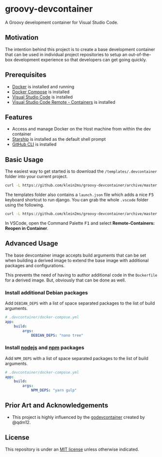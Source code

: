# groovy-devcontainer

A Groovy development container for Visual Studio Code.

## Motivation

The intention behind this project is to create a base development container that can be used in individual project repositories to setup an out-of-the-box development experience so that developers can get going quickly.

## Prerequisites

- [Docker](https://www.docker.com/products/docker-desktop) is installed and running
- [Docker Compose](https://docs.docker.com/compose/install/) is installed
- [Visual Studio Code](https://code.visualstudio.com/download) is installed
- [Visual Studio Code Remote - Containers](https://marketplace.visualstudio.com/items?itemName=ms-vscode-remote.remote-containers) is installed

## Features

- Access and manage Docker on the Host machine from within the dev container
- [Starship](https://starship.rs/) is installed as the default shell prompt
- [GitHub CLI](https://cli.github.com/) is installed

## Basic Usage

The easiest way to get started is to download the `/templates/.devcontainer` folder into your current project.

```sh
curl -L https://github.com/klein2ms/groovy-devcontainer/archive/master.tar.gz | tar -xz --strip=2 groovy-devcontainer-master/template/.devcontainer
```

The templates folder also contains a `launch.json` file which adds a nice <kbd>F5</kbd> keyboard shortcut to run django. You can grab the whole `.vscode` folder using the following.

```sh
curl -L https://github.com/klein2ms/groovy-devcontainer/archive/master.tar.gz | tar -xz --strip=2 groovy-devcontainer-master/template/.vscode
```

In VSCode, open the Command Palette <kbd>F1</kbd> and select __Remote-Containers: Reopen in Container__.

## Advanced Usage

The base devcontainer image accepts build arguments that can be set when building a derived image to extend the base image with additional packages and configurations.

This prevents the need of having to author additional code in the `Dockerfile` for a derived image. But, obviously that can be done as well.

### Install additional Debian packages

Add `DEBIAN_DEPS` with a list of space separated packages to the list of build arguments.

```yaml
# .devcontainer/docker-compose.yml
app:
    build:
        args:
            DEBIAN_DEPS: "nano tree"

```

### Install [nodejs](https://nodejs.org/en/) and [npm](https://www.npmjs.com/) packages

Add `NPM_DEPS` with a list of space separated packages to the list of build arguments.

```yaml
# .devcontainer/docker-compose.yml
app:
    build:
        args:
            NPM_DEPS: "yarn gulp"

```

## Prior Art and Acknowledgements

- This project is highly influenced by the [godevcontainer](https://github.com/qdm12/godevcontainer) created by @qdm12.

## License

This repository is under an [MIT license](License) unless otherwise indicated.
